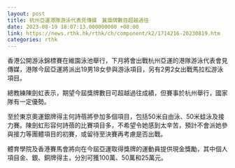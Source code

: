 ```yaml
---
layout: post
title: 杭州亞運港隊游泳代表見傳媒　冀獎牌數目超越過往
date: 2023-08-19 18:07:13.000000000 +08:00
link: https://news.rthk.hk/rthk/ch/component/k2/1714216-20230819.htm
categories: rthk
---
```


香港公開游泳錦標賽在維園泳池舉行，下月將會出戰杭州亞運的港隊游泳代表會見傳媒，港隊今屆亞運將派出19男18女參與游泳項目，另有2男2女出戰馬拉松游泳項目。

總教練陳劍虹表示，期望今屆獎牌數目可超越過往成績，但賽事於杭州舉行，國家隊有一定優勢。

至於東京奧運銀牌得主何詩蓓將參加多個項目，包括50米自由泳、50米蛙泳及接力賽。陳劍虹形容何詩蓓的比賽項目多，不希望令她感到太辛苦，預計不會派她參與接力等團體項目的初賽，或留待至決賽再考慮是否出戰。

體育學院及香港賽馬會將向在今屆亞運取得獎牌的運動員提供現金獎勵，其中個人項目金、銀、銅牌得主，分別可獲100萬、50萬和25萬元。
